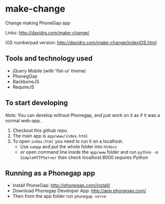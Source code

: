 make-change
===========

Change making PhoneGap app


Links: http://davidrs.com/make-change/

iOS numberpad version: http://davidrs.com/make-change/indexIOS.html


Tools and technology used
--------------------------

- jQuery Mobile (with 'flat-ui' theme)
- PhonegGap
- BackboneJS
- RequireJS


To start developing
--------------------

*Note:* You can develop without Phonegap, and just work on it as if it was a normal web-app.

1. Checkout this github repo.
2. The main app is `app/www/index.html` 
3. To open `index.html` you need to run it on a localhost. 
    - Use `xampp` and put the whole folder into `htdocs`
    - *or* open command line inside the `app/www` folder and run `python -m SimpleHTTPServer` then check localhost:8000 *requires Python*


Running as a Phonegap app
-------------------

- Install PhoneGap: http://phonegap.com/install/
- Download Phonegap Developer App: http://app.phonegap.com/
- Then from the app folder run `phonegap serve`

